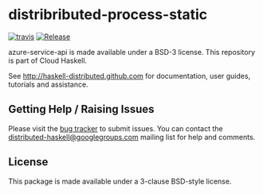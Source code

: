 # distribributed-process-static
[![travis](https://secure.travis-ci.org/haskell-distributed/distributed-process-static.png)](http://travis-ci.org/haskell-distributed/distributed-process-static)
[![Release](https://img.shields.io/hackage/v/distributed-process-static.svg)](http://hackage.haskell.org/package/distributed-process-static)

azure-service-api is made available under a BSD-3 license.
This repository is part of Cloud Haskell.

See http://haskell-distributed.github.com for documentation, user guides,
tutorials and assistance.

## Getting Help / Raising Issues

Please visit the [bug tracker](https://github.com/haskell-distributed/distributed-process-static/issues) to submit issues. You can contact the distributed-haskell@googlegroups.com mailing list for help and comments.

## License

This package is made available under a 3-clause BSD-style license.

